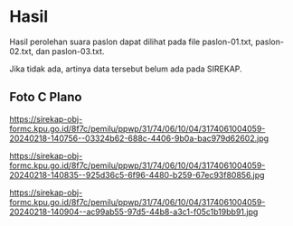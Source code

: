 # Hasil

Hasil perolehan suara paslon dapat dilihat pada file paslon-01.txt, paslon-02.txt, dan paslon-03.txt.

Jika tidak ada, artinya data tersebut belum ada pada SIREKAP.

## Foto C Plano

https://sirekap-obj-formc.kpu.go.id/8f7c/pemilu/ppwp/31/74/06/10/04/3174061004059-20240218-140756--03324b62-688c-4406-9b0a-bac979d62602.jpg

https://sirekap-obj-formc.kpu.go.id/8f7c/pemilu/ppwp/31/74/06/10/04/3174061004059-20240218-140835--925d36c5-6f96-4480-b259-67ec93f80856.jpg

https://sirekap-obj-formc.kpu.go.id/8f7c/pemilu/ppwp/31/74/06/10/04/3174061004059-20240218-140904--ac99ab55-97d5-44b8-a3c1-f05c1b19bb91.jpg
